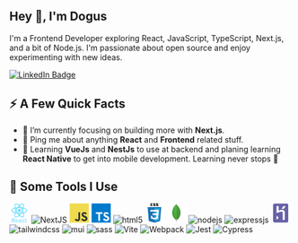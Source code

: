 <h2>Hey 👋, I'm Dogus</a></h2>
<p> I'm a Frontend Developer exploring React, JavaScript, TypeScript, Next.js, and a bit of Node.js. I'm passionate about open source and enjoy experimenting with new ideas.</p>
<p>  <a href="https://www.linkedin.com/in/dm0101"><img src="https://img.shields.io/badge/-@Dogus-0077B5?style=flat-square&amp;labelColor=0077B5&amp;logo=LinkedIn&amp;link=www.linkedin.com/in/dm0101" alt="LinkedIn Badge"></a> </p>
<h2>⚡️ A Few Quick Facts</h2>
<ul>
<li>🔭 I’m currently focusing on building more with <strong>Next.js</strong>.</li>
<li>💬 Ping me about anything <strong>React</strong> and <strong>Frontend</strong> related stuff.</li>
<li>🧐 Learning <strong>VueJs</strong> and <strong>NestJs</strong> to use at backend and planing learning <strong>React Native</strong> to get into mobile development. Learning never stops 💪</li>
</ul>  
<h2>🚀 Some Tools I Use</h2>
<p align="left">
<img src="https://raw.githubusercontent.com/devicons/devicon/master/icons/react/react-original-wordmark.svg" alt="react" width="35" height="35" />
<img src="https://cdn.jsdelivr.net/gh/devicons/devicon@latest/icons/nextjs/nextjs-original.svg" alt="NextJS" width="35" height="35" />
<img src="https://raw.githubusercontent.com/devicons/devicon/master/icons/javascript/javascript-original.svg" alt="javascript" width="35" height="35" />
<img src="https://raw.githubusercontent.com/devicons/devicon/master/icons/typescript/typescript-original.svg" alt="typescript" width="35" height="35" />
<img src="https://cdn.jsdelivr.net/gh/devicons/devicon@latest/icons/html5/html5-original.svg" alt="html5" width="35" height="35" />
<img src="https://raw.githubusercontent.com/devicons/devicon/master/icons/css3/css3-original-wordmark.svg" alt="css3" width="35" height="35" />
<img src="https://raw.githubusercontent.com/devicons/devicon/master/icons/mongodb/mongodb-original.svg" alt="mongodb" width="35" height="35" />
<img src="https://cdn.jsdelivr.net/gh/devicons/devicon@latest/icons/nodejs/nodejs-plain-wordmark.svg" alt="nodejs" width="35" height="35" />
<img src="https://cdn.jsdelivr.net/gh/devicons/devicon@latest/icons/express/express-original.svg" alt="expressjs" width="35" height="35" />
<img src="https://raw.githubusercontent.com/devicons/devicon/master/icons/heroku/heroku-plain.svg" alt="heroku" width="35" height="35" />
<img src="https://cdn.jsdelivr.net/gh/devicons/devicon@latest/icons/tailwindcss/tailwindcss-original.svg" alt="tailwindcss" width="35" height="35" />
<img src="https://cdn.jsdelivr.net/gh/devicons/devicon@latest/icons/materialui/materialui-original.svg" alt="mui" width="35" height="35" />
<img src="https://cdn.jsdelivr.net/gh/devicons/devicon@latest/icons/sass/sass-original.svg" alt="sass" width="35" height="35" />
<img src="https://cdn.jsdelivr.net/gh/devicons/devicon@latest/icons/vitejs/vitejs-original.svg" alt="Vite" width="35" height="35" />
<img src="https://cdn.jsdelivr.net/gh/devicons/devicon@latest/icons/webpack/webpack-plain.svg" alt="Webpack" width="35" height="35" />
<img src="https://cdn.jsdelivr.net/gh/devicons/devicon@latest/icons/jest/jest-plain.svg" alt="Jest" width="35" height="35" />
<img src="https://cdn.jsdelivr.net/gh/devicons/devicon@latest/icons/cypressio/cypressio-original.svg" alt="Cypress" width="35" height="35" />
</p>

